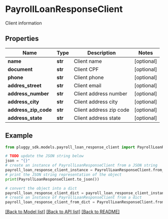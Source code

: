 # PayrollLoanResponseClient

Client information

## Properties

Name | Type | Description | Notes
------------ | ------------- | ------------- | -------------
**name** | **str** | Client name | [optional] 
**document** | **str** | Client CPF | [optional] 
**phone** | **str** | Client phone | [optional] 
**addres_street** | **str** | Client email | [optional] 
**address_number** | **str** | Client address number | [optional] 
**address_city** | **str** | Client address city | [optional] 
**address_zip_code** | **str** | Client address zip code | [optional] 
**address_state** | **str** | Client address state | [optional] 

## Example

```python
from pluggy_sdk.models.payroll_loan_response_client import PayrollLoanResponseClient

# TODO update the JSON string below
json = "{}"
# create an instance of PayrollLoanResponseClient from a JSON string
payroll_loan_response_client_instance = PayrollLoanResponseClient.from_json(json)
# print the JSON string representation of the object
print(PayrollLoanResponseClient.to_json())

# convert the object into a dict
payroll_loan_response_client_dict = payroll_loan_response_client_instance.to_dict()
# create an instance of PayrollLoanResponseClient from a dict
payroll_loan_response_client_from_dict = PayrollLoanResponseClient.from_dict(payroll_loan_response_client_dict)
```
[[Back to Model list]](../README.md#documentation-for-models) [[Back to API list]](../README.md#documentation-for-api-endpoints) [[Back to README]](../README.md)


